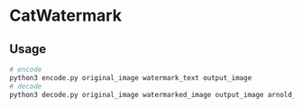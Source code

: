 # CatWatermark

## Usage

```bash
# encode
python3 encode.py original_image watermark_text output_image
# decode
python3 decode.py original_image watermarked_image output_image arnold_dx arnold_dy arnold_rd
```
